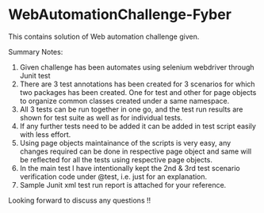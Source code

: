 # WebAutomationChallenge-Fyber
This contains solution of Web automation challenge given.

Summary Notes:

1. Given challenge has been automates using selenium webdriver through Junit test
2. There are 3 test annotations has been created for 3 scenarios for which two packages has been created. One for test and other for page objects to organize common classes created under a same namespace.
3. All 3 tests can be run together in one go, and the test run results are shown for test suite as well as for individual tests.
4. If any further tests need to be added it can be added in test script easily with less effort.
5. Using page objects maintainance of the scripts is very easy, any changes required can be done in respective page object and same will be reflected for all the tests using respective page objects.
6. In the main test I have intentionally kept the 2nd & 3rd test scenario verification code under @test, i.e. just for an explanation.
7. Sample Junit xml test run report is attached for your reference.

Looking forward to discuss any questions !!
